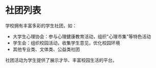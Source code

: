 # 社团列表

学校拥有丰富多彩的学生社团，如：

- 大学生心理协会：参与心理健康教育活动，组织"心理市集"等特色活动
- 学生会：组织校园活动，收集学生意见，优化校园环境
- 其他专业类、文体类、公益类社团

社团活动为学生提供了展示才华、丰富校园生活的平台。
